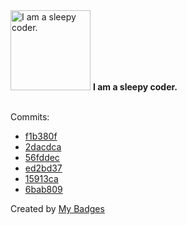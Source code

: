 <img src="https://my-badges.github.io/my-badges/sleepy-coder.png" alt="I am a sleepy coder." title="I am a sleepy coder." width="128">
<strong>I am a sleepy coder.</strong>
<br><br>

Commits:

- <a href="https://github.com/yeskunall/astro-umami/commit/f1b380fce894106f637334a373665aaeba1f0084">f1b380f</a>
- <a href="https://github.com/yeskunall/astro-umami/commit/2dacdcaf2ac39b5df6f1560221b23d1beb3db9e2">2dacdca</a>
- <a href="https://github.com/yeskunall/www/commit/56fddec8f6ffbf3b37024806c37915f93968dfa7">56fddec</a>
- <a href="https://github.com/yeskunall/www/commit/ed2bd374edfb01bb63690abb6944b963590063d2">ed2bd37</a>
- <a href="https://github.com/yeskunall/www/commit/15913caab348dd06e717db18ffa15d42812ce2f3">15913ca</a>
- <a href="https://github.com/yeskunall/www/commit/6bab8099a7eb5f0c4740f6288102a79cc5647130">6bab809</a>


Created by <a href="https://github.com/my-badges/my-badges">My Badges</a>